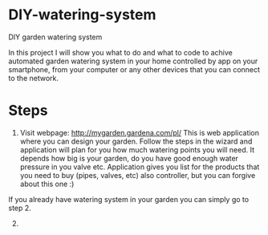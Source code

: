 # DIY-watering-system
DIY garden watering system


In this project I will show you what to do and what to code to achive automated garden watering system in your home controlled by app on your smartphone, from your computer or any other devices that you can connect to the network.

<h1>Steps</h1>

1. Visit webpage: http://mygarden.gardena.com/pl/ 
This is web application where you can design your garden. Follow the steps in the wizard and application will plan for you how much watering points you will need. It depends how big is your garden, do you have good enough water pressure in you valve etc. 
Application gives you list for the products that you need to buy (pipes, valves, etc) also controller, but you can forgive about this one :)

If you already have watering system in your garden you can simply go to step 2.

2. 
